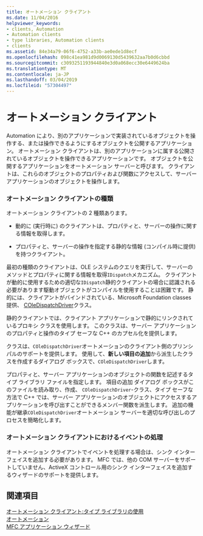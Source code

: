 ```yaml
---
title: オートメーション クライアント
ms.date: 11/04/2016
helpviewer_keywords:
- clients, Automation
- Automation clients
- type libraries, Automation clients
- clients
ms.assetid: 84e34a79-06f6-4752-a33b-ae0ede1d8ecf
ms.openlocfilehash: 098c41ea981d9d0069130d5439632aa7b0d6cbbd
ms.sourcegitcommit: c3093251193944840e3d0a068ecc30e6449624ba
ms.translationtype: MT
ms.contentlocale: ja-JP
ms.lasthandoff: 03/04/2019
ms.locfileid: "57304497"
---
```

# <a name="automation-clients"></a>オートメーション クライアント

Automation により、別のアプリケーションで実装されているオブジェクトを操作する、または操作できるようにするオブジェクトを公開するアプリケーション。 オートメーション クライアントは、別のアプリケーションに属する公開されているオブジェクトを操作できるアプリケーションです。 オブジェクトを公開するアプリケーションをオートメーション サーバーと呼びます。 クライアントは、これらのオブジェクトのプロパティおよび関数にアクセスして、サーバー アプリケーションのオブジェクトを操作します。

### <a name="types-of-automation-clients"></a>オートメーション クライアントの種類

オートメーション クライアントの 2 種類あります。

- 動的に (実行時に) のクライアントは、プロパティと、サーバーの操作に関する情報を取得します。

- プロパティと、サーバーの操作を指定する静的な情報 (コンパイル時に提供) を持つクライアント。

最初の種類のクライアントは、OLE システムのクエリを実行して、サーバーのメソッドとプロパティに関する情報を取得`IDispatch`メカニズム。 クライアントが動的に使用するための適切な`IDispatch`静的クライアントの場合に認識される必要があります駆動オブジェクトがコンパイルを使用することは困難です。 静的には、クライアントがバインドされている、Microsoft Foundation classes 提供、 [COleDispatchDriver](../mfc/reference/coledispatchdriver-class.md)クラス。

静的クライアントでは、クライアント アプリケーションで静的にリンクされているプロキシ クラスを使用します。 このクラスは、サーバー アプリケーションのプロパティと操作のタイプ セーフな C++ のカプセル化を提供します。

クラスは、`COleDispatchDriver`オートメーションのクライアント側のプリンシパルのサポートを提供します。 使用して、**新しい項目の追加**から派生したクラスを作成するダイアログ ボックスで、`COleDispatchDriver`します。

プロパティと、サーバー アプリケーションのオブジェクトの関数を記述するタイプ ライブラリ ファイルを指定します。 項目の追加 ダイアログ ボックスがこのファイルを読み取り、作成、 `COleDispatchDriver`-クラス、タイプ セーフな方法で C++ では、サーバー アプリケーションのオブジェクトにアクセスするアプリケーションを呼び出すことができるメンバー関数を派生します。 追加の機能が継承`COleDispatchDriver`オートメーション サーバーを適切な呼び出しのプロセスを簡略化します。

### <a name="handling-events-in-automation-clients"></a>オートメーション クライアントにおけるイベントの処理

オートメーション クライアントでイベントを処理する場合は、シンク インターフェイスを追加する必要があります。 MFC では、他の COM サーバーをサポートしていません、ActiveX コントロール用のシンク インターフェイスを追加するウィザードのサポートを提供します。

## <a name="see-also"></a>関連項目

[オートメーション クライアント:タイプ ライブラリの使用](../mfc/automation-clients-using-type-libraries.md)<br/>
[オートメーション](../mfc/automation.md)<br/>
[MFC アプリケーション ウィザード](../mfc/reference/mfc-application-wizard.md)
